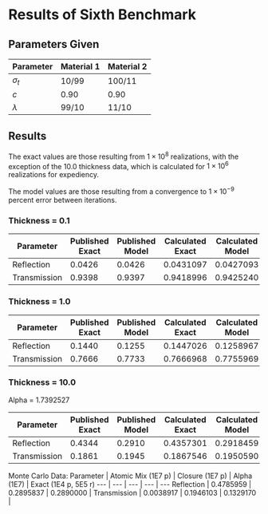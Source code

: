 # Results of Sixth Benchmark

## Parameters Given

Parameter | Material 1 | Material 2
--- | --- | ---
$\sigma_t$ | 10/99 | 100/11
$c$ | 0.90 | 0.90
$\lambda$ | 99/10 | 11/10

## Results

The exact values are those resulting from $1 \times 10^8$ realizations, with the exception of the 10.0 thickness data, which is calculated for $1 \times 10^6$ realizations for expediency.

The model values are those resulting from a convergence to $1 \times 10^{-9}$ percent error between iterations.

### Thickness = 0.1

Parameter | Published Exact | Published Model | Calculated Exact | Calculated Model
--- | --- | --- | --- | ---
Reflection | 0.0426 | 0.0426 | 0.0431097 | 0.0427093
Transmission | 0.9398 | 0.9397 | 0.9418996 | 0.9425240

### Thickness = 1.0

Parameter | Published Exact | Published Model | Calculated Exact | Calculated Model
--- | --- | --- | --- | ---
Reflection | 0.1440 | 0.1255 | 0.1447026 | 0.1258967
Transmission | 0.7666 | 0.7733 | 0.7666968 | 0.7755969

### Thickness = 10.0

Alpha = 1.7392527

Parameter | Published Exact | Published Model | Calculated Exact | Calculated Model | Alpha Closure | Atomic Mix
--- | --- | --- | --- | --- | --- | ---
Reflection | 0.4344 | 0.2910 | 0.4357301 | 0.2918459 | 0.2912478 | 0.4807157
Transmission | 0.1861 | 0.1945 | 0.1867546 | 0.1950590 | 0.1330648 | 0.0038574

Monte Carlo Data:
Parameter | Atomic Mix (1E7 p) | Closure (1E7 p) | Alpha (1E7) | Exact (1E4 p, 5E5 r)
--- | --- | --- | --- | ---
Reflection | 0.4785959 | 0.2895837 | 0.2890000 | 
Transmission | 0.0038917 | 0.1946103 | 0.1329170 | 
